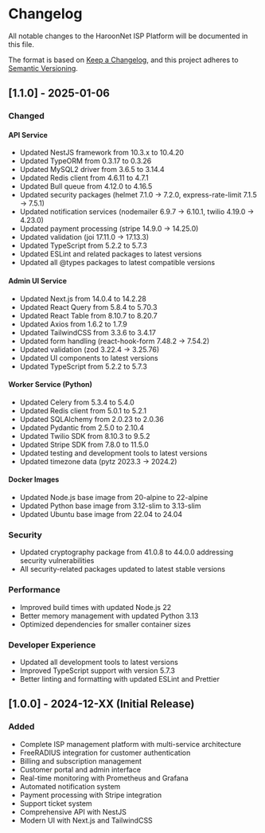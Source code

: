 # Changelog

All notable changes to the HaroonNet ISP Platform will be documented in this file.

The format is based on [Keep a Changelog](https://keepachangelog.com/en/1.0.0/),
and this project adheres to [Semantic Versioning](https://semver.org/spec/v2.0.0.html).

## [1.1.0] - 2025-01-06

### Changed

#### API Service
- Updated NestJS framework from 10.3.x to 10.4.20
- Updated TypeORM from 0.3.17 to 0.3.26
- Updated MySQL2 driver from 3.6.5 to 3.14.4
- Updated Redis client from 4.6.11 to 4.7.1
- Updated Bull queue from 4.12.0 to 4.16.5
- Updated security packages (helmet 7.1.0 → 7.2.0, express-rate-limit 7.1.5 → 7.5.1)
- Updated notification services (nodemailer 6.9.7 → 6.10.1, twilio 4.19.0 → 4.23.0)
- Updated payment processing (stripe 14.9.0 → 14.25.0)
- Updated validation (joi 17.11.0 → 17.13.3)
- Updated TypeScript from 5.2.2 to 5.7.3
- Updated ESLint and related packages to latest versions
- Updated all @types packages to latest compatible versions

#### Admin UI Service
- Updated Next.js from 14.0.4 to 14.2.28
- Updated React Query from 5.8.4 to 5.70.3
- Updated React Table from 8.10.7 to 8.20.7
- Updated Axios from 1.6.2 to 1.7.9
- Updated TailwindCSS from 3.3.6 to 3.4.17
- Updated form handling (react-hook-form 7.48.2 → 7.54.2)
- Updated validation (zod 3.22.4 → 3.25.76)
- Updated UI components to latest versions
- Updated TypeScript from 5.2.2 to 5.7.3

#### Worker Service (Python)
- Updated Celery from 5.3.4 to 5.4.0
- Updated Redis client from 5.0.1 to 5.2.1
- Updated SQLAlchemy from 2.0.23 to 2.0.36
- Updated Pydantic from 2.5.0 to 2.10.4
- Updated Twilio SDK from 8.10.3 to 9.5.2
- Updated Stripe SDK from 7.8.0 to 11.5.0
- Updated testing and development tools to latest versions
- Updated timezone data (pytz 2023.3 → 2024.2)

#### Docker Images
- Updated Node.js base image from 20-alpine to 22-alpine
- Updated Python base image from 3.12-slim to 3.13-slim
- Updated Ubuntu base image from 22.04 to 24.04

### Security
- Updated cryptography package from 41.0.8 to 44.0.0 addressing security vulnerabilities
- All security-related packages updated to latest stable versions

### Performance
- Improved build times with updated Node.js 22
- Better memory management with updated Python 3.13
- Optimized dependencies for smaller container sizes

### Developer Experience
- Updated all development tools to latest versions
- Improved TypeScript support with version 5.7.3
- Better linting and formatting with updated ESLint and Prettier

## [1.0.0] - 2024-12-XX (Initial Release)

### Added
- Complete ISP management platform with multi-service architecture
- FreeRADIUS integration for customer authentication
- Billing and subscription management
- Customer portal and admin interface
- Real-time monitoring with Prometheus and Grafana
- Automated notification system
- Payment processing with Stripe integration
- Support ticket system
- Comprehensive API with NestJS
- Modern UI with Next.js and TailwindCSS